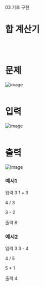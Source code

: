03 기초 구현
# 합 계산기
<br>
<br>

# 문제
![image](https://github.com/user-attachments/assets/4ea056c5-ccdf-4574-836b-2b7dee6e99c8)
<br>
<br>

# 입력
![image](https://github.com/user-attachments/assets/7690bd7e-0826-46b4-9799-3fa5ae4d14ef)
<br>
<br>

# 출력
![image](https://github.com/user-attachments/assets/ae33e999-d436-4091-b20c-f227bd0a04b6)
<br>

### 예시1
입력
3
1 + 3

4 / 3

3 - 2
<br>

출력
6
<br>

### 예시2
입력
3
3 - 4

4 / 5

5 * 1
<br>

출력
4
<br>
